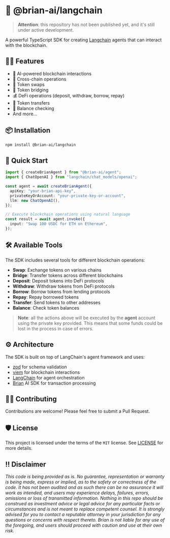 # 🤖 @brian-ai/langchain

> **Attention**: this repository has not been published yet, and it's still under active development.

A powerful TypeScript SDK for creating [Langchain](https://langchain.com) agents that can interact with the blockchain.

## 💪🏻 Features

- 🤖 AI-powered blockchain interactions
- 🔄 Cross-chain operations
- 💱 Token swaps
- 🌉 Token bridging
- 💰 DeFi operations (deposit, withdraw, borrow, repay)
- 💸 Token transfers
- 💼 Balance checking
- And more...

## 📦 Installation

```bash
npm install @brian-ai/langchain
```

## 🚀 Quick Start

```typescript
import { createBrianAgent } from "@brian-ai/agent";
import { ChatOpenAI } from "langchain/chat_models/openai";

const agent = await createBrianAgent({
  apiKey: "your-brian-api-key",
  privateKeyOrAccount: "your-private-key-or-account",
  llm: new ChatOpenAI(),
});

// Execute blockchain operations using natural language
const result = await agent.invoke({
  input: "Swap 100 USDC for ETH on Ethereum",
});
```

## 🛠️ Available Tools

The SDK includes several tools for different blockchain operations:

- **Swap**: Exchange tokens on various chains
- **Bridge**: Transfer tokens across different blockchains
- **Deposit**: Deposit tokens into DeFi protocols
- **Withdraw**: Withdraw tokens from DeFi protocols
- **Borrow**: Borrow tokens from lending protocols
- **Repay**: Repay borrowed tokens
- **Transfer**: Send tokens to other addresses
- **Balance**: Check token balances

> **Note**: all the actions above will be executed by the **agent** account using the private key provided. This means that some funds could be lost in the process in case of errors.

## ⚙️ Architecture

The SDK is built on top of LangChain's agent framework and uses:

- [zod](https://zod.dev/) for schema validation
- [viem](https://viem.sh/) for blockchain interactions
- [LangChain](https://js.langchain.com/docs/introduction/) for agent orchestration
- [Brian](https://www.brianknows.org) AI SDK for transaction processing

## 🤝🏻 Contributing

Contributions are welcome! Please feel free to submit a Pull Request.

## 🛡️ License

This project is licensed under the terms of the `MIT` license. See [LICENSE](/LICENSE) for more details.

## ‼️ Disclaimer

_This code is being provided as is. No guarantee, representation or warranty is being made, express or implied, as to the safety or correctness of the code. It has not been audited and as such there can be no assurance it will work as intended, and users may experience delays, failures, errors, omissions or loss of transmitted information. Nothing in this repo should be construed as investment advice or legal advice for any particular facts or circumstances and is not meant to replace competent counsel. It is strongly advised for you to contact a reputable attorney in your jurisdiction for any questions or concerns with respect thereto. Brian is not liable for any use of the foregoing, and users should proceed with caution and use at their own risk._
